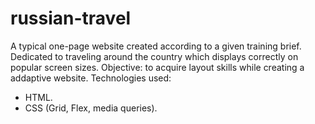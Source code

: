 # russian-travel
A typical one-page website created according to a given training brief. 
Dedicated to traveling around the country which displays correctly on popular screen sizes.
Objective: to acquire layout skills while creating a addaptive website. 
Technologies used: 
* HTML.
* CSS (Grid, Flex, media queries).
